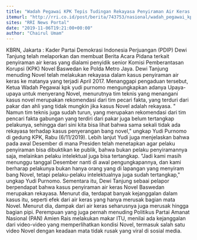 ```yaml
---
title: "Wadah Pegawai KPK Tepis Tudingan Rekayasa Penyiraman Air Keras Novel Baswedan"
itemurl: "http://rri.co.id/post/berita/743753/nasional/wadah_pegawai_kpk_tepis_tudingan_rekayasa_penyiraman_air_keras_novel_baswedan.html"
sites: "RRI News Portal"
date: "2019-11-06T19:21:00+00:00"
author: "Chairul Umam"
---
```


KBRN, Jakarta : Kader Partai Demokrasi Indonesia Perjuangan (PDIP) Dewi Tanjung telah melaporkan dan membuat Berita Acara Pidana terkait penyiraman air keras yang dialami penyidik senior Komisi Pemberantasan Korupsi (KPK) Novel Baswedan ke Polda Metro Jaya.
Dewi Tanjung menuding Novel telah melakukan rekayasa dalam kasus penyiraman air keras ke matanya yang terjadi April 2017.
Menanggapi pengaduan tersebut, Ketua Wadah Pegawai kpk yudi purnomo mengungkapkan adanya Upaya-upaya untuk menyerang Novel, menurutnya tim teknis yang menangani kasus novel merupakan rekomendasi dari tim pecari fakta, yang terduri dari pakar dan ahli yang tidak mungkin jika kasus Novel adalah rekayasa.
" Namun tim teknis juga sudah turun, yang merupakan rekomendasi dari tim pencari fakta gabungan yang terdiri dari pakar juga belum tertangkap pelakunya, sehingga dari sini kita bisa lihat bahwa sama sekali tidak ada rekayasa terhadap kasus penyerangan bang novel," ungkap Yudi Purnomo di gedung KPK, Rabu (6/11/2019).
Lebih lanjut Yudi juga menjelaskan bahwa pada awal Desember di mana Presiden telah menetapkan agar pelaku penyiraman bisa dibuktikan ke publik, bahwa bukan pelaku penyiramannya saja, melainkan pelaku intelektual juga bisa tertangkap.
"Jadi kami masih menunggu tanggal Desember nanti di awal pengungkapannya, dan kami berharap pelakunya bukan hanya orang yang di lapangan yang menyiram bang Novel, tetapi pelaku-pelaku intelektualnya juga sudah tertangkap," ungkap Yudi Purnomo.
Sementara itu, Dewi Tanjung sebaai pelapor berpendapat bahwa kasus penyiraman air keras Novel Baswedan merupakan rekayasa. Menurut dia, terdapat banyak kejanggalan dalam kasus itu, seperti efek dari air keras yang hanya merusak bagian mata Novel.
Menurut dia, dampak dari air keras seharusnya juga merusak hingga bagian pipi.
Perempuan yang juga pernah menuding Politikus Partai Amanat Nasional (PAN) Amien Rais melakukan makar ITU, menilai ada kejanggalan dari video-video yang memperlihatkan kondisi Novel, termasuk salah satu video Novel dengan keadaan mata tidak rusak yang viral di sosial media.
